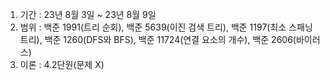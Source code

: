 1. 기간 : 23년 8월 3일 ~ 23년 8월 9일
2. 범위 : 백준 1991(트리 순회), 백준 5639(이진 검색 트리), 백준 1197(최소 스패닝 트리), 백준 1260(DFS와 BFS), 백준 11724(연결 요소의 개수), 백준 2606(바이러스)
3. 이론 : 4.2단원(문제 X)
